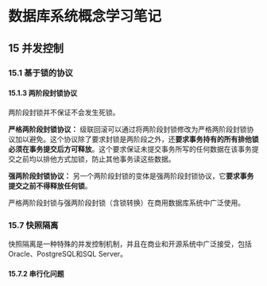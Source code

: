 # 数据库系统概念学习笔记

## 15 并发控制

### 15.1 基于锁的协议

#### 15.1.3 两阶段封锁协议

两阶段封锁并不保证不会发生死锁。

**严格两阶段封锁协议：** 级联回滚可以通过将两阶段封锁修改为严格两阶段封锁协议加以避免。这个协议除了要求封锁是两阶段之外，还**要求事务持有的所有排他锁必须在事务提交后方可释放**。这个要求保证未提交事务所写的任何数据在该事务提交之前均以排他方式加锁，防止其他事务读这些数据。

**强两阶段封锁协议：** 另一个两阶段封锁的变体是强两阶段封锁协议，它**要求事务提交之前不得释放任何锁**。

严格两阶段封锁与强两阶段封锁（含锁转换）在商用数据库系统中广泛使用。

### 15.7 快照隔离

快照隔离是一种特殊的并发控制机制，并且在商业和开源系统中广泛接受，包括Oracle、PostgreSQL和SQL Server。

#### 15.7.2 串行化问题

